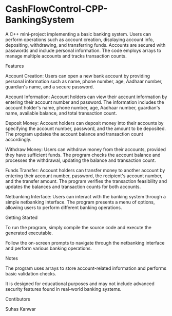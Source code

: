 # CashFlowControl-CPP-BankingSystem
A C++ mini-project implementing a basic banking system. Users can perform operations such as account creation, displaying account info, depositing, withdrawing, and transferring funds. Accounts are secured with passwords and include personal information. The code employs arrays to manage multiple accounts and tracks transaction counts.

Features

Account Creation: Users can open a new bank account by providing personal information such as name, phone number, age, Aadhaar number, guardian's name, and a secure password.

Account Information: Account holders can view their account information by entering their account number and password. The information includes the account holder's name, phone number, age, Aadhaar number, guardian's name, available balance, and total transaction count.

Deposit Money: Account holders can deposit money into their accounts by specifying the account number, password, and the amount to be deposited. The program updates the account balance and transaction count accordingly.

Withdraw Money: Users can withdraw money from their accounts, provided they have sufficient funds. The program checks the account balance and processes the withdrawal, updating the balance and transaction count.

Funds Transfer: Account holders can transfer money to another account by entering their account number, password, the recipient's account number, and the transfer amount. The program verifies the transaction feasibility and updates the balances and transaction counts for both accounts.

Netbanking Interface: Users can interact with the banking system through a simple netbanking interface. The program presents a menu of options, allowing users to perform different banking operations.

Getting Started

To run the program, simply compile the source code and execute the generated executable.

Follow the on-screen prompts to navigate through the netbanking interface and perform various banking operations.

Notes

The program uses arrays to store account-related information and performs basic validation checks.

It is designed for educational purposes and may not include advanced security features found in real-world banking systems.


Contibutors

Suhas Kanwar
